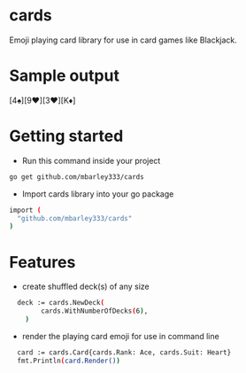# cards

Emoji playing card library for use in card games like Blackjack.  

# Sample output
[4♠][9♥][3♥][K♦]



# Getting started
* Run this command inside your project
```bash
go get github.com/mbarley333/cards
```

* Import cards library into your go package
```bash
import (
  "github.com/mbarley333/cards"
)
```



# Features
* create shuffled deck(s) of any size
```bash
  deck := cards.NewDeck(
		cards.WithNumberOfDecks(6),
	)
```
* render the playing card emoji for use in command line

```bash
  card := cards.Card{cards.Rank: Ace, cards.Suit: Heart}
  fmt.Println(card.Render())
```




